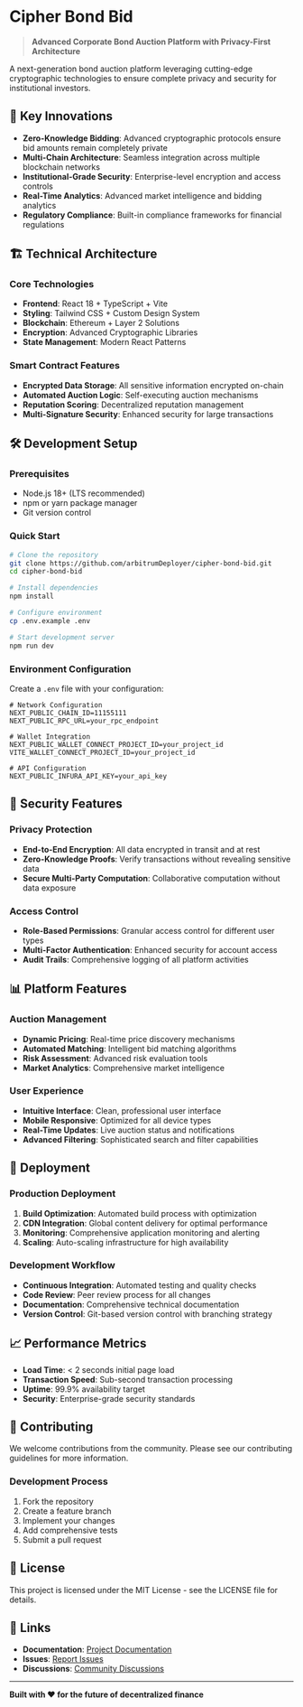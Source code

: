 # Cipher Bond Bid

> **Advanced Corporate Bond Auction Platform with Privacy-First Architecture**

A next-generation bond auction platform leveraging cutting-edge cryptographic technologies to ensure complete privacy and security for institutional investors.

## 🚀 Key Innovations

- **Zero-Knowledge Bidding**: Advanced cryptographic protocols ensure bid amounts remain completely private
- **Multi-Chain Architecture**: Seamless integration across multiple blockchain networks
- **Institutional-Grade Security**: Enterprise-level encryption and access controls
- **Real-Time Analytics**: Advanced market intelligence and bidding analytics
- **Regulatory Compliance**: Built-in compliance frameworks for financial regulations

## 🏗️ Technical Architecture

### Core Technologies
- **Frontend**: React 18 + TypeScript + Vite
- **Styling**: Tailwind CSS + Custom Design System
- **Blockchain**: Ethereum + Layer 2 Solutions
- **Encryption**: Advanced Cryptographic Libraries
- **State Management**: Modern React Patterns

### Smart Contract Features
- **Encrypted Data Storage**: All sensitive information encrypted on-chain
- **Automated Auction Logic**: Self-executing auction mechanisms
- **Reputation Scoring**: Decentralized reputation management
- **Multi-Signature Security**: Enhanced security for large transactions

## 🛠️ Development Setup

### Prerequisites
- Node.js 18+ (LTS recommended)
- npm or yarn package manager
- Git version control

### Quick Start
```bash
# Clone the repository
git clone https://github.com/arbitrumDeployer/cipher-bond-bid.git
cd cipher-bond-bid

# Install dependencies
npm install

# Configure environment
cp .env.example .env

# Start development server
npm run dev
```

### Environment Configuration
Create a `.env` file with your configuration:

```env
# Network Configuration
NEXT_PUBLIC_CHAIN_ID=11155111
NEXT_PUBLIC_RPC_URL=your_rpc_endpoint

# Wallet Integration
NEXT_PUBLIC_WALLET_CONNECT_PROJECT_ID=your_project_id
VITE_WALLET_CONNECT_PROJECT_ID=your_project_id

# API Configuration
NEXT_PUBLIC_INFURA_API_KEY=your_api_key
```

## 🔐 Security Features

### Privacy Protection
- **End-to-End Encryption**: All data encrypted in transit and at rest
- **Zero-Knowledge Proofs**: Verify transactions without revealing sensitive data
- **Secure Multi-Party Computation**: Collaborative computation without data exposure

### Access Control
- **Role-Based Permissions**: Granular access control for different user types
- **Multi-Factor Authentication**: Enhanced security for account access
- **Audit Trails**: Comprehensive logging of all platform activities

## 📊 Platform Features

### Auction Management
- **Dynamic Pricing**: Real-time price discovery mechanisms
- **Automated Matching**: Intelligent bid matching algorithms
- **Risk Assessment**: Advanced risk evaluation tools
- **Market Analytics**: Comprehensive market intelligence

### User Experience
- **Intuitive Interface**: Clean, professional user interface
- **Mobile Responsive**: Optimized for all device types
- **Real-Time Updates**: Live auction status and notifications
- **Advanced Filtering**: Sophisticated search and filter capabilities

## 🚀 Deployment

### Production Deployment
1. **Build Optimization**: Automated build process with optimization
2. **CDN Integration**: Global content delivery for optimal performance
3. **Monitoring**: Comprehensive application monitoring and alerting
4. **Scaling**: Auto-scaling infrastructure for high availability

### Development Workflow
- **Continuous Integration**: Automated testing and quality checks
- **Code Review**: Peer review process for all changes
- **Documentation**: Comprehensive technical documentation
- **Version Control**: Git-based version control with branching strategy

## 📈 Performance Metrics

- **Load Time**: < 2 seconds initial page load
- **Transaction Speed**: Sub-second transaction processing
- **Uptime**: 99.9% availability target
- **Security**: Enterprise-grade security standards

## 🤝 Contributing

We welcome contributions from the community. Please see our contributing guidelines for more information.

### Development Process
1. Fork the repository
2. Create a feature branch
3. Implement your changes
4. Add comprehensive tests
5. Submit a pull request

## 📄 License

This project is licensed under the MIT License - see the LICENSE file for details.

## 🔗 Links

- **Documentation**: [Project Documentation](https://github.com/arbitrumDeployer/cipher-bond-bid/wiki)
- **Issues**: [Report Issues](https://github.com/arbitrumDeployer/cipher-bond-bid/issues)
- **Discussions**: [Community Discussions](https://github.com/arbitrumDeployer/cipher-bond-bid/discussions)

---

**Built with ❤️ for the future of decentralized finance**
